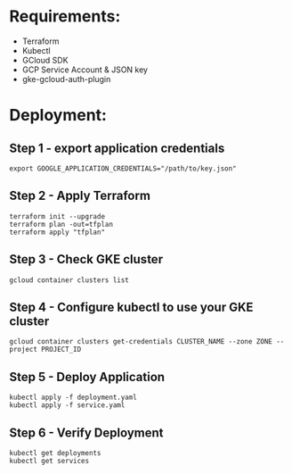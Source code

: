 # Requirements:
- Terraform
- Kubectl
- GCloud SDK
- GCP Service Account & JSON key
- gke-gcloud-auth-plugin

# Deployment:

## Step 1 - export application credentials
```
export GOOGLE_APPLICATION_CREDENTIALS="/path/to/key.json"
```

## Step 2 - Apply Terraform
```
terraform init --upgrade
terraform plan -out=tfplan
terraform apply "tfplan"
```

## Step 3 - Check GKE cluster
```
gcloud container clusters list
```

## Step 4 - Configure kubectl to use your GKE cluster
```
gcloud container clusters get-credentials CLUSTER_NAME --zone ZONE --project PROJECT_ID
```

## Step 5 - Deploy Application
```
kubectl apply -f deployment.yaml
kubectl apply -f service.yaml
```

## Step 6 - Verify Deployment
```
kubectl get deployments
kubectl get services
```
